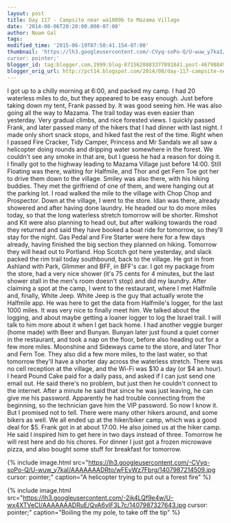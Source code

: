 ```yaml
---
layout: post
title: Day 117 - Campsite near wa1809b to Mazama Village
date: '2014-08-06T20:20:00.000-07:00'
author: Noam Gal
tags:
modified_time: '2015-06-19T07:50:41.154-07:00'
thumbnail: 'https://lh3.googleusercontent.com/-CVyq-soPo-Q/U-wuw_y7kaI/AAAAAAADRto/wFEvWz7Fbrg/s72-c/1407987214509.jpg
cursor: pointer;'
blogger_id: tag:blogger.com,1999:blog-8715620883377891841.post-4679884937763852953
blogger_orig_url: http://pct14.blogspot.com/2014/08/day-117-campsite-near-wa1809b-to-mazama.html
---
```


I got up to a chilly morning at 6:00, and packed my camp. I had 20 waterless miles to do, but they appeared to be
 easy enough.
Just before taking down my tent, Frank passed by. It was good seeing him. He was also going all the
 way to Mazama.
The trail today was even easier than yesterday. Very gradual climbs, and nice forested views. I
 quickly passed Frank, and later passed many of the hikers that I had dinner with last night. I made only short snack
 stops, and hiked fast the rest of the time.
Right when I passed Fire Cracker, Tidy Camper, Princess and Mr
 Sandals we all saw a helicopter doing rounds and dripping water somewhere in the forest. We couldn't see any smoke
 in that are, but I guess he had a reason for doing it.
I finally got to the highway leading to Mazama Village
 just before 14:00. Still Floating was there, waiting for Halfmile, and Thor and get Fern Toe got her to drive them
 down to the village. Smiley was also there, with his hiking buddies. They met the girlfriend of one of them, and
 were hanging out at the parking lot. I road walked the mile to the village with Chop Chop and Prospector.
Down
 at the village, I went to the store. Idan was there, already showered and after having done laundry. He headed our
 to do more miles today, so that the long waterless stretch tomorrow will be shorter.
Rimshot and Kit were also
 planning to head out, but after walking towards the road they returned and said they have booked a boat ride for
 tomorrow, so they'll stay for the night.
Gas Pedal and Fire Starter were here for a few days already, having
 finished the big section they planned on hiking. Tomorrow they will head out to Portland.
Hop Scotch got here
 yesterday, and slack packed the rim trail today southbound, back to the village. He got in from Ashland with Park,
 Glimmer and BFF, in BFF's car.
I got my package from the store, had a very nice shower (it's 75 cents for 4
 minutes, but the last shower stall in the men's room doesn't stop) and did my laundry. After claiming a spot at the
 camp, I went to the restaurant, where I met Halfmile and, finally, White Jeep.
White Jeep is the guy that
 actually wrote the Halfmile app. He was here to get the data from Halfmile's logger, for the last 1000 miles. It was
 very nice to finally meet him. We talked about the logging, and about maybe getting a loaner logger to log the
 Israel trail. I will talk to him more about it when I get back home.
I had another veggie burger (home made)
 with Beer and Bunyan. Bunyan later just found a quiet corner in the restaurant, and took a nap on the floor, before
 also heading out for a few more miles.
Moonshine and Sideways came to the store, and later Thor and Fern Toe.
 They also did a few more miles, to the last water, so that tomorrow they'll have a shorter day across the waterless
 stretch.
There was no cell reception at the village, and the Wi-Fi was $10 a day (or $4 an hour). I heard Pound
 Cake paid for a daily pass, and asked if I can just send one email out. He said there's no problem, but just then he
 couldn't connect to the internet. After a minute he said that since he was just leaving, he can give me his
 password. Apparently he had trouble connecting from the beginning, so the technician gave him the VIP password. So
 now I know it. But I promised not to tell.
There were many other hikers around, and some bikers as well. We all
 ended up at the hiker/biker camp, which was a good deal for $5.
Frank got in at about 17:00. He also joined us
 at the hiker camp. He said I inspired him to get here in two days instead of three. Tomorrow he will rest here and
 do his chores.
For dinner I just got a frozen microwave pizza, and also bought some stuff for breakfast for
 tomorrow.


{% include image.html src="https://lh3.googleusercontent.com/-CVyq-soPo-Q/U-wuw_y7kaI/AAAAAAADRto/wFEvWz7Fbrg/1407987214509.jpg cursor: pointer;" caption="A helicopter trying to put out a forest fire" %}


{% include image.html src="https://lh3.googleusercontent.com/-2jk4LQf9e4w/U-wx4XTVeCI/AAAAAAADRuE/QvA6yIF3L7c/1407987327643.jpg cursor: pointer;" caption="Boiling the my pole, to take off the tip" %}

